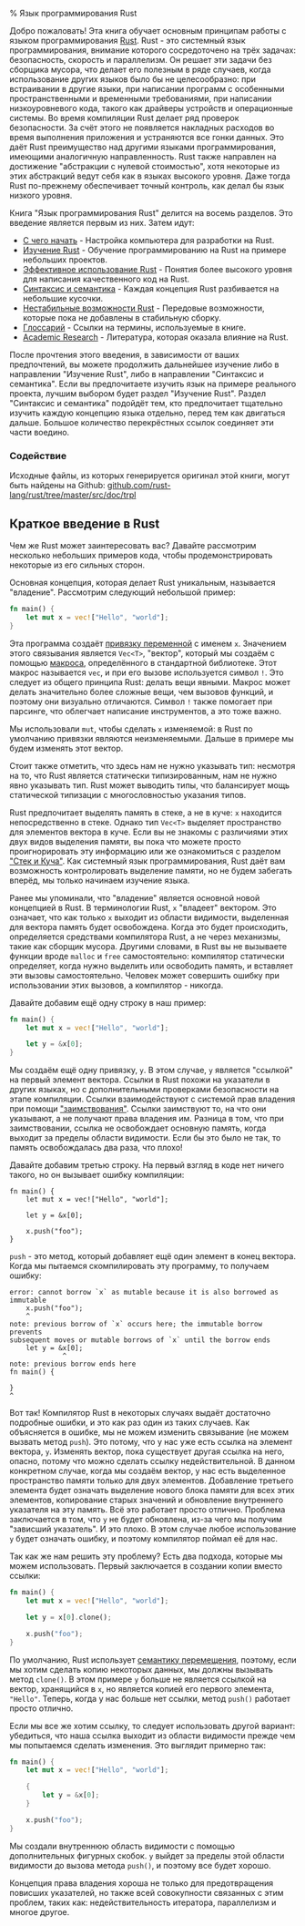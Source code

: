 % Язык программирования Rust

Добро пожаловать! Эта книга обучает основным принципам работы с языком
программирования [Rust][rust]. Rust - это системный язык программирования,
внимание которого сосредоточено на трёх задачах: безопасность, скорость и
параллелизм. Он решает эти задачи без сборщика мусора, что делает его полезным в
ряде случаев, когда использование других языков было бы не целесообразно: при
встраивании в другие языки, при написании программ с особенными
пространственными и временными требованиями, при написании низкоуровневого кода,
такого как драйверы устройств и операционные системы. Во время компиляции
Rust делает ряд проверок безопасности. За счёт этого не появляется накладных
расходов во время выполнения приложения и устраняются все гонки данных.
Это даёт Rust преимущество над другими языками программирования, имеющими
аналогичную направленность. Rust также направлен на достижение "абстракции с
нулевой стоимостью", хотя некоторые из этих абстракций ведут себя как в языках
высокого уровня. Даже тогда Rust по-прежнему обеспечивает точный контроль, как
делал бы язык низкого уровня.

[rust]: http://rust-lang.org

Книга "Язык программирования Rust" делится на восемь разделов. Это введение
является первым из них. Затем идут:

* [C чего начать][gs] - Настройка компьютера для разработки на Rust.
* [Изучение Rust][lr] - Обучение программированию на Rust на примере небольших
проектов.
* [Эффективное использование Rust][er] - Понятия более высокого уровня для
написания качественного код на Rust.
* [Синтаксис и семантика][ss] - Каждая концепция Rust разбивается на небольшие
кусочки.
* [Нестабильные возможности Rust][nr] - Передовые возможности, которые пока не
добавлены в стабильную сборку.
* [Глоссарий][gl] - Ссылки на термины, используемые в книге.
* [Academic Research][ar] - Литература, которая оказала влияние на Rust.

[gs]: getting-started.html
[lr]: learn-rust.html
[er]: effective-rust.html
[ss]: syntax-and-semantics.html
[nr]: nightly-rust.html
[gl]: glossary.html
[ar]: academic-research.html

После прочтения этого введения, в зависимости от ваших предпочтений, вы можете
продолжить дальнейшее изучение либо в направлении "Изучение Rust", либо в
направлении "Синтаксис и семантика". Если вы предпочитаете изучить язык на
примере реального проекта, лучшим выбором будет раздел "Изучение Rust".
Раздел "Синтаксис и семантика" подойдёт тем, кто предпочитает тщательно изучить
каждую концепцию языка отдельно, перед тем как двигаться дальше.
Большое количество перекрёстных ссылок соединяет эти части воедино.

### Содействие

Исходные файлы, из которых генерируется оригинал этой книги, могут быть найдены
на Github:
[github.com/rust-lang/rust/tree/master/src/doc/trpl](https://github.com/rust-lang/rust/tree/master/src/doc/trpl)

## Краткое введение в Rust

Чем же Rust может заинтересовать вас? Давайте рассмотрим несколько небольших
примеров кода, чтобы продемонстрировать некоторые из его сильных сторон.

Основная концепция, которая делает Rust уникальным, называется "владение".
Рассмотрим следующий небольшой пример:

```rust
fn main() {
    let mut x = vec!["Hello", "world"];
}
```

Эта программа создаёт [привязку переменной][var] с именем `x`. Значением этого
связывания является `Vec<T>`, "вектор", который мы создаём с помощью
[макроса][macro], определённого в стандартной библиотеке. Этот макрос называется
`vec`, и при его вызове используется символ `!`. Это следует из общего принципа
Rust: делать вещи явными. Макрос может делать значительно более сложные вещи,
чем вызовов функций, и поэтому они визуально отличаются. Символ `!` также
помогает при парсинге, что облегчает написание инструментов, а это тоже важно.

Мы использовали `mut`, чтобы сделать `x` изменяемой: в Rust по умолчанию
привязки являются неизменяемыми. Дальше в примере мы будем изменять этот вектор.

Стоит также отметить, что здесь нам не нужно указывать тип: несмотря на то, что
Rust является статически типизированным, нам не нужно явно указывать тип. Rust
может выводить типы, что балансирует мощь статической типизации с
многословностью указания типов.

Rust предпочитает выделять память в стеке, а не в куче: `x` находится
непосредственно в стеке. Однако тип `Vec<T>` выделяет пространство для
элементов вектора в куче. Если вы не знакомы с различиями этих двух видов
выделения памяти, вы пока что можете просто проигнорировать эту информацию
или же ознакомиться с разделом ["Стек и Куча"][heap]. Как системный язык
программирования, Rust даёт вам возможность контролировать выделение памяти, но
не будем забегать вперёд, мы только начинаем изучение языка.

[var]: variable-bindings.html
[macro]: macros.html
[heap]: the-stack-and-the-heap.html

Ранее мы упоминали, что "владение" является основной новой концепцией в Rust.
В терминологии Rust, `x` "владеет" вектором. Это означает, что как только `x`
выходит из области видимости, выделенная для вектора память будет освобождена.
Когда это будет происходить, определяется средствами компилятора Rust, а не
через механизмы, такие как сборщик мусора. Другими словами, в Rust вы не
вызываете функции вроде `malloc` и `free` самостоятельно: компилятор статически
определяет, когда нужно выделить или освободить память, и вставляет эти вызовы
самостоятельно. Человек может совершить ошибку при использовании этих вызовов,
а компилятор - никогда.

Давайте добавим ещё одну строку в наш пример:

```rust
fn main() {
    let mut x = vec!["Hello", "world"];

    let y = &x[0];
}
```

Мы создаём ещё одну привязку, `y`. В этом случае, `y` является "ссылкой" на
первый элемент вектора. Ссылки в Rust похожи на указатели в других языках, но с
дополнительными проверками безопасности на этапе компиляции. Ссылки
взаимодействуют с системой прав владения при помощи
["заимствования"][borrowing]. Ссылки заимствуют то, на что они указывают, а не
получают права владения им. Разница в том, что при заимствовании, ссылка не
освобождает основную память, когда выходит за пределы области видимости. Если бы
это было не так, то память освобождалась два раза, что плохо!

[borrowing]: references-and-borrowing.html

Давайте добавим третью строку. На первый взгляд в коде нет ничего такого, но он
вызывает ошибку компиляции:

```rust,ignore
fn main() {
    let mut x = vec!["Hello", "world"];

    let y = &x[0];

    x.push("foo");
}
```

`push` - это метод, который добавляет ещё один элемент в конец вектора. Когда мы
пытаемся скомпилировать эту программу, то получаем ошибку:

```text
error: cannot borrow `x` as mutable because it is also borrowed as immutable
    x.push("foo");
    ^
note: previous borrow of `x` occurs here; the immutable borrow prevents
subsequent moves or mutable borrows of `x` until the borrow ends
    let y = &x[0];
             ^
note: previous borrow ends here
fn main() {

}
^
```

Вот так! Компилятор Rust в некоторых случаях выдаёт достаточно подробные ошибки,
и это как раз один из таких случаев. Как объясняется в ошибке, мы не можем
изменить связывание (не можем вызвать метод `push`). Это потому, что у нас уже
есть ссылка на элемент вектора, `y`. Изменять вектор, пока существует другая
ссылка на него, опасно, потому что можно сделать ссылку недействительной. В
данном конкретном случае, когда мы создаём вектор, у нас есть выделенное
пространство памяти только для двух элементов. Добавление третьего элемента
будет означать выделение нового блока памяти для всех этих элементов,
копирование старых значений и обновление внутреннего указателя на эту память.
Всё это работает просто отлично. Проблема заключается в том, что `y` не будет
обновлена, из-за чего мы получим "зависший указатель". И это плохо. В этом
случае любое использование `y` будет означать ошибку, и поэтому компилятор
поймал её для нас.

Так как же нам решить эту проблему? Есть два подхода, которые мы можем
использовать. Первый заключается в создании копии вместо ссылки:

```rust
fn main() {
    let mut x = vec!["Hello", "world"];

    let y = x[0].clone();

    x.push("foo");
}
```

По умолчанию, Rust использует [семантику перемещения][move], поэтому, если мы
хотим сделать копию некоторых данных, мы должны вызывать метод `clone()`. В этом
примере `y` больше не является ссылкой на вектор, хранящийся в `x`, но является
копией его первого элемента, `"Hello"`. Теперь, когда у нас больше нет ссылки,
метод `push()` работает просто отлично.

[move]: ownership.html#move-semantics

Если мы все же хотим ссылку, то следует использовать другой вариант: убедиться,
что наша ссылка выходит из области видимости прежде чем мы попытаемся сделать
изменения. Это выглядит примерно так:

```rust
fn main() {
    let mut x = vec!["Hello", "world"];

    {
        let y = &x[0];
    }

    x.push("foo");
}
```

Мы создали внутреннюю область видимости с помощью дополнительных фигурных
скобок. `y` выйдет за пределы этой области видимости до вызова метода `push()`,
и поэтому все будет хорошо.

Концепция права владения хороша не только для предотвращения повисших
указателей, но также всей совокупности связанных с этим проблем, таких как:
недействительность итератора, параллелизм и многое другое.
